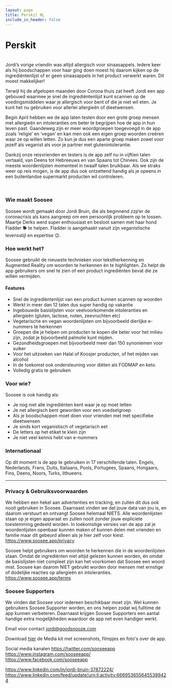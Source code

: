```yaml
---
layout: page
title: Perskit NL
include_in_header: false
---
```


# Perskit

<br>
Jordi’s vorige vriendin was altijd allergisch voor sinaasappels. Iedere keer als hij boodschappen voor haar ging doen moest hij daarom kijken op de ingrediëntenlijst of er geen sinaasappels in het product verwerkt waren. Dit moest makkelijker!

Terwijl hij de afgelopen maanden door Corona thuis zat heeft Jordi een app gebouwd waarmee je snel de ingrediëntenlijst kunt scannen op de voedingsmiddelen waar je allergisch voor bent of die je niet wil eten. Je kunt het nu gebruiken voor allerlei allergieën of dieetwensen. 

Begin April hebben we de app laten testen door een grote groep mensen met allergieën en intoleranties om beter te begrijpen hoe de app in hun leven past. Gaandeweg zijn er meer woordgroepen toegevoegd in de app zoals ‘religie’ en ‘vegan’ en kan men ook een eigen groep woorden creëren waar ze op willen letten. Zo kun je dus een aparte groep maken zowel voor jezelf als veganist als voor je partner met glutenintolerantie.

Dankzij onze reisvrienden en testers is de app zelf nu in vijftien talen vertaald, van Deens tot Hebreeuws en van Spaans tot Chinees. Ook zijn de meeste woordenlijsten momenteel in twaalf talen bruikbaar. Als we straks weer op reis mogen, is de app dus ook ontzettend handig als je opeens in een buitenlandse supermarkt producten wil controleren.

<br>

### **Wie maakt Soosee**
Soosee wordt gemaakt door Jordi Bruin, die als beginnend zzp’er de coronacrisis als kans aangreep om een persoonlijk probleem op te lossen. Maartje Derks werd super enthousiast en besloot samen met haar hond Fladder 🐕 te helpen. Fladder is aangehaakt vanuit zijn veganistische levensstijl en expertise 😉. 

### **Hoe werkt het?**
Soosee gebruikt de nieuwste technieken voor tekstherkenning en Augmented Reality om woorden te herkennen én te highlighten. Zo helpt de app gebruikers om snel te zien of een product ingrediënten bevat die ze willen vermijden.

#### Features
- Snel de ingrediëntenlijst van een product kunnen scannen op woorden
- Werkt in meer dan 12 talen dus super handig op vakantie
- Ingebouwde basislijsten voor veelvoorkomende intoleranties en allergieën (gluten, lactose, noten, zeevruchten etc)
- Vegetarische en vegan woordenlijsten om bijvoorbeeld dierlijke e-nummers te herkennen
- Groepen die je helpen om producten te kopen die beter voor het milieu zijn, zodat je bijvoorbeeld palmolie kunt mijden.
- Gezondheidsgroepen met bijvoorbeeld meer dan 150 synoniemen voor suiker
- Voor het uitzoeken van Halal of Koosjer producten, of het mijden van alcohol
- In de toekomst ook ondersteuning voor diëten als FODMAP en keto.
- Volledig gratis te gebruiken

### **Voor wie?**
Soosee is ook handig als: 
- Je nog niet alle ingrediënten kent waar je op moet letten 
- Je net allergisch bent geworden voor een voedselgroep 
- Als je boodschappen moet doen voor vrienden met met specifieke dieetwensen
- Je sinds kort veganistisch of vegetarisch eet
- De letters op het etiket te klein zijn
- Je niet veel kennis hebt van e-nummers

### **Internationaal**
Op dit moment is de app te gebruiken in 17 verschillende talen. 
Engels, Nederlands, Frans, Duits, Italiaans, Pools, Portugees, Spaans, Hongaars, Fins, Deens, Noors, Turks, lithueens.

________

### **Privacy & Gebruiksvoorwaarden**
We hebben een hekel aan advertenties en tracking, en zullen dit dus ook nooit gebruiken in Soosee. Daarnaast vinden we dat jouw data van jou is, en daarom verstuurt en ontvangt Soosee helemaal NIETS. Alle woordenlijsten staan op je eigen apparaat en zullen nooit zonder jouw expliciete toestemming gedeeld worden. In toekomstige versies van de app zal je woordenlijsten openbaar kunnen maken of kunnen delen met vrienden en familie maar dit gebeurd alleen als je hier zelf voor kiest.
https://www.soosee.app/privacy

Soosee helpt gebruikers om woorden te herkennen die in de woordenlijsten staan. Omdat de ingrediënten niet altijd gelezen kunnen worden, én omdat de basislijsten niet compleet zijn kan het voorkomen dat Soosee een woord mist. Soosee kan daarom NIET gebruikt worden door mensen met ernstige of dodelijke reacties op allergieën en intoleranties.
https://www.soosee.app/terms

### **Soosee Supporters**
We vinden dat Soosee voor iedereen beschikbaar moet zijn. Wel kunnen gebruikers Soosee Supporter worden, en ons helpen zodat wij fulltime de app kunnen verbeteren. Daarnaast krijgen Soosee Supporters een aantal handige extra mogelijkheden waardoor de app net even handiger werkt. 

Email voor contact
jordi@goodsnooze.com


Download <a href="https://www.soosee.app/mediakit">hier</a> de Media kit met screenshots, filmpjes en foto's over de app.

Social media kanalen
https://twitter.com/sooseeapp
https://www.instagram.com/sooseeapp/
https://www.facebook.com/sooseeapp

https://www.linkedin.com/in/jordi-bruin-37872224/
https://www.linkedin.com/feed/update/urn:li:activity:6669536556455399424



